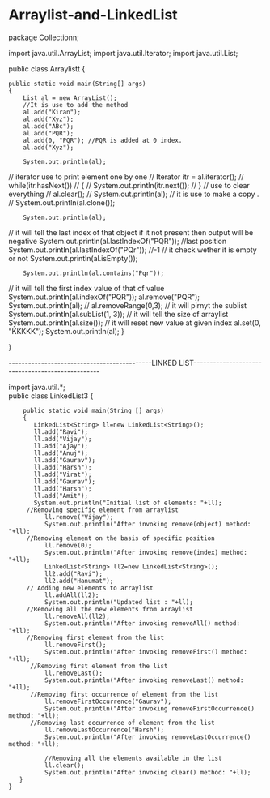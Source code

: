 # Arraylist-and-LinkedList

package Collectionn;

import java.util.ArrayList;
import java.util.Iterator;
import java.util.List;

public class Arraylistt {

	public static void main(String[] args) 
	{
		List al = new ArrayList();
		//It is use to add the method
		al.add("Kiran");
		al.add("Xyz");
		al.add("ABc");
		al.add("PQR");
		al.add(0, "PQR"); //PQR is added at 0 index.
		al.add("Xyz");
		
		System.out.println(al);
//		iterator use to print element one by one
//		Iterator itr = al.iterator();
//		while(itr.hasNext())
//		{
//			System.out.println(itr.next());
//		}
//		use to clear everything
//		al.clear();
//		System.out.println(al);
//		it is use to make a copy .
//		System.out.println(al.clone());
		
		System.out.println(al);
//		it will tell the last index of that object if it not present then output will be negative
		System.out.println(al.lastIndexOf("PQR")); //last position
		System.out.println(al.lastIndexOf("PQr")); //-1
//		it check wether it is empty or not
		System.out.println(al.isEmpty());
		
		System.out.println(al.contains("Pqr"));
//		it will tell the first index value of that of value
		System.out.println(al.indexOf("PQR"));
		al.remove("PQR");
		System.out.println(al);
//		al.removeRange(0,3);
//		it will pirnyt the sublist
		System.out.println(al.subList(1, 3));
//		 	 it will tell the size of arraylist
		System.out.println(al.size());
//		it will reset new value at given index
		al.set(0, "KKKKK");
		System.out.println(al);
	}
	

}




--------------------------------------------LINKED LIST-------------------------------------------------




import java.util.*;  
public class LinkedList3 {  
  
        public static void main(String [] args)  
        {  
           LinkedList<String> ll=new LinkedList<String>();  
           ll.add("Ravi");  
           ll.add("Vijay");  
           ll.add("Ajay");  
           ll.add("Anuj");  
           ll.add("Gaurav");  
           ll.add("Harsh");  
           ll.add("Virat");  
           ll.add("Gaurav");  
           ll.add("Harsh");  
           ll.add("Amit");  
           System.out.println("Initial list of elements: "+ll);  
         //Removing specific element from arraylist  
              ll.remove("Vijay");  
              System.out.println("After invoking remove(object) method: "+ll);   
         //Removing element on the basis of specific position  
              ll.remove(0);  
              System.out.println("After invoking remove(index) method: "+ll);   
              LinkedList<String> ll2=new LinkedList<String>();  
              ll2.add("Ravi");  
              ll2.add("Hanumat");  
         // Adding new elements to arraylist  
              ll.addAll(ll2);  
              System.out.println("Updated list : "+ll);   
         //Removing all the new elements from arraylist  
              ll.removeAll(ll2);  
              System.out.println("After invoking removeAll() method: "+ll);   
         //Removing first element from the list  
              ll.removeFirst();  
              System.out.println("After invoking removeFirst() method: "+ll);  
          //Removing first element from the list  
              ll.removeLast();  
              System.out.println("After invoking removeLast() method: "+ll);  
          //Removing first occurrence of element from the list  
              ll.removeFirstOccurrence("Gaurav");  
              System.out.println("After invoking removeFirstOccurrence() method: "+ll);  
          //Removing last occurrence of element from the list  
              ll.removeLastOccurrence("Harsh");  
              System.out.println("After invoking removeLastOccurrence() method: "+ll);  
  
              //Removing all the elements available in the list       
              ll.clear();  
              System.out.println("After invoking clear() method: "+ll);   
       }  
    }  
